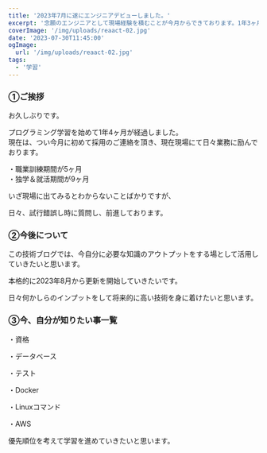 ```yaml
---
title: '2023年7月に遂にエンジニアデビューしました。'
excerpt: '念願のエンジニアとして現場経験を積むことが今月からできております。1年3ヶ月程、独学や就活をしてまいりましたがひとまずは現場経験を日々できていることを大変嬉しく思います。'
coverImage: '/img/uploads/reaact-02.jpg'
date: '2023-07-30T11:45:00'
ogImage:
  url: '/img/uploads/reaact-02.jpg'
tags:
  - '学習'
---
```


### ①ご挨拶
お久しぶりです。  
  
プログラミング学習を始めて1年4ヶ月が経過しました。  
現在は、つい今月に初めて採用のご連絡を頂き、現在現場にて日々業務に励んでおります。  
  
・職業訓練期間が5ヶ月  
・独学＆就活期間が9ヶ月  
  
いざ現場に出てみるとわからないことばかりですが、  
  
日々、試行錯誤し時に質問し、前進しております。  

### ②今後について
この技術ブログでは、今自分に必要な知識のアウトプットをする場として活用していきたいと思います。  
  
本格的に2023年8月から更新を開始していきたいです。  
  
日々何かしらのインプットをして将来的に高い技術を身に着けたいと思います。  

### ③今、自分が知りたい事一覧
  
・資格  
  
・データベース  
  
・テスト  
  
・Docker  
  
・Linuxコマンド  
  
・AWS  
  
優先順位を考えて学習を進めていきたいと思います。


